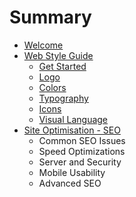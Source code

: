 # Summary

* [Welcome](README.md)
* [Web Style Guide](style_guide.md)
   * [Get Started](get_started.md)
   * [Logo](logo.md)
   * [Colors](colors.md)
   * [Typography](typography.md)
   * [Icons](icons.md)
   * [Visual Language](visual_language.md)
* [Site Optimisation - SEO](site_optimisation_seo.md)
   * Common SEO Issues
   * Speed Optimizations
   * Server and Security
   * Mobile Usability
   * Advanced SEO

